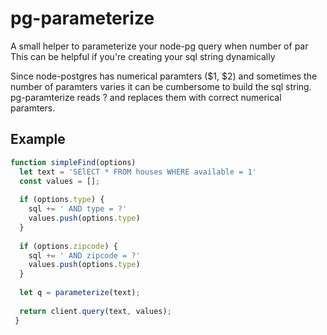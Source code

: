 # pg-parameterize
A small helper to parameterize your node-pg query when number of par
This can be helpful if you're creating your sql string dynamically

Since node-postgres has numerical paramters ($1, $2) and sometimes the number of paramters varies it can be cumbersome to build the sql string.
pg-paramterize reads ? and replaces them with correct numerical paramters.

## Example
```javascript
function simpleFind(options)
  let text = 'SElECT * FROM houses WHERE available = 1'
  const values = [];
  
  if (options.type) {
    sql += ' AND type = ?'
    values.push(options.type)
  }
  
  if (options.zipcode) {
    sql += ' AND zipcode = ?'
    values.push(options.type)
  }
  
  let q = parameterize(text);
  
  return client.query(text, values);
 }
 ```
